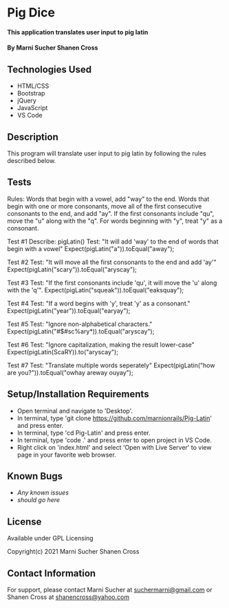 # Pig Dice

#### This application translates user input to pig latin

#### By **Marni Sucher Shanen Cross**

## Technologies Used

* HTML/CSS
* Bootstrap
* jQuery
* JavaScript
* VS Code 

## Description

This program will translate user input to pig latin by following the rules described below.

## Tests

Rules: Words that begin with a vowel, add "way" to the end. Words that begin with one or more consonants, move all of the first consecutive consonants to the end, and add "ay". If the first consonants include "qu", move the "u" along with the "q". For words beginning with "y", treat "y" as a consonant.

Test #1 Describe: pigLatin()
        Test: "It will add 'way' to the end of words that begin with a vowel"
        Expect(pigLatin("a")).toEqual("away");

Test #2 Test: "It will move all the first consonants to the end and add 'ay'"
        Expect(pigLatin("scary")).toEqual("aryscay");

Test #3 Test: "If the first consonants include 'qu', it will move the 'u' along with the 'q'".
        Expect(pigLatin("squeak")).toEqual("eaksquay");

Test #4 Test: "If a word begins with 'y', treat 'y' as a consonant."
        Expect(pigLatin("year")).toEqual("earyay");

Test #5 Test: "Ignore non-alphabetical characters."
				Expect(pigLatin("#$#sc%ary*)).toEqual("aryscay");

Test #6 Test: "Ignore capitalization, making the result lower-case"
				Expect(pigLatin(ScaRY)).to("aryscay");

Test #7 Test: "Translate multiple words seperately"
				Expect(pigLatin("how are you?")).toEqual("owhay areway ouyay");

## Setup/Installation Requirements

* Open terminal and navigate to 'Desktop'.
* In terminal, type 'git clone https://github.com/marnionrails/Pig-Latin' and press enter.
* In terminal, type 'cd Pig-Latin' and press enter.
* In terminal, type 'code .' and press enter to open project in VS Code.
* Right click on 'index.html' and select 'Open with Live Server' to view page in your favorite web browser.

## Known Bugs

* _Any known issues_
* _should go here_

## License

Available under GPL Licensing

Copyright(c) 2021 Marni Sucher Shanen Cross

## Contact Information

For support, please contact Marni Sucher at suchermarni@gmail.com or Shanen Cross at shanencross@yahoo.com
